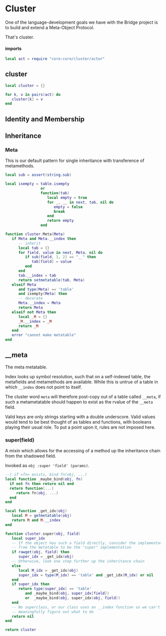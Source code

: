 # Cluster


One of the language-development goals we have with the Bridge project is to
build and extend a Meta-Object Protocol.


That's cluster.

#### imports

```lua
local act = require "core:core/cluster/actor"
```
## cluster

```lua
local cluster = {}

for k, v in pairs(act) do
   cluster[k] = v
end
```
## Identity and Membership


## Inheritance


### Meta

This is our default pattern for single inheritance with transference of
metamethods.

```lua
local sub = assert(string.sub)

local isempty = table.isempty
                or
                function(tab)
                   local empty = true
                   for _, __ in next, tab, nil do
                      empty = false
                      break
                   end
                   return empty
                end

function cluster.Meta(Meta)
   if Meta and Meta.__index then
      -- inherit
      local tab = {}
      for field, value in next, Meta, nil do
         if sub(field, 1, 2) == "__" then
            tab[field] = value
         end
      end
      tab.__index = tab
      return setmetatable(tab, Meta)
   elseif Meta
      and type(Meta) == 'table'
      and isempty(Meta) then
      -- decorate
      Meta.__index = Meta
      return Meta
   elseif not Meta then
      local _M = {}
      _M.__index = _M
      return _M
   end
   error "cannot make metatable"
end
```
## __meta

The meta metatable.


Index looks up symbol resolution, such that on a self-indexed table, the
metafields and metamethods are available.  While this is untrue of a table
in which ``__index`` does not point to itself.


The cluster word ``meta`` will therefore post-copy out of a table called
``__meta``, if such a metametatable should happen to exist as the rvalue of
the ``__meta`` field.


Valid keys are only strings starting with a double underscore.  Valid values
would tend to be best thought of as tables and functions, with booleans
playing their usual role.  To put a point upon it, rules are not imposed here.



### super(field)

  A mixin which allows for the accessing of a method up the inheritance chain
from the shadowed field.


Invoked as ``obj :super 'field' (params)``.

```lua
--| if =fn= exists, bind fn(obj, ...)
local function _maybe_bind(obj, fn)
  if not fn then return nil end
  return function(...)
     return fn(obj, ...)
  end
end

local function _get_idx(obj)
   local M = getmetatable(obj)
   return M and M.__index
end

function cluster.super(obj, field)
   local super_idx
   -- If the object has such a field directly, consider the implementation
   -- from the metatable to be the "super" implementation
   if rawget(obj, field) then
      super_idx = _get_idx(obj)
   -- Otherwise, look one step further up the inheritance chain
   else
      local M_idx = _get_idx(obj)
      super_idx = type(M_idx) == 'table' and _get_idx(M_idx) or nil
   end
   if super_idx then
      return type(super_idx) == 'table'
         and _maybe_bind(obj, super_idx[field])
         or  _maybe_bind(obj, super_idx(obj, field))
   end
   -- No superclass, or our class uses an __index function so we can't
   -- meaningfully figure out what to do
   return nil
end
```
```lua
return cluster
```
